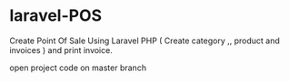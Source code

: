 # laravel-POS
Create Point Of Sale Using Laravel PHP ( Create category ,, product and invoices ) and print invoice. 

open project code on master branch 
